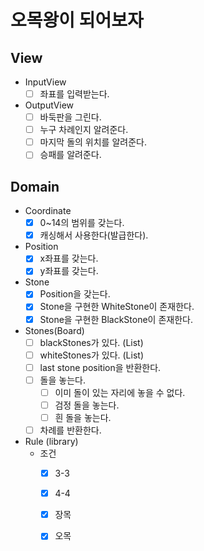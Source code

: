 # 오목왕이 되어보자

## View

- InputView
    -[ ] 좌표를 입력받는다.

- OutputView
    - [ ] 바둑판을 그린다.
    - [ ] 누구 차례인지 알려준다.
    - [ ] 마지막 돌의 위치를 알려준다.
    - [ ] 승패를 알려준다.

## Domain

- Coordinate
    -[x] 0~14의 범위를 갖는다.
    -[x] 캐싱해서 사용한다(발급한다).
- Position
    -[x] x좌표를 갖는다.
    -[x] y좌표를 갖는다.
- Stone
    -[x] Position을 갖는다.
    -[x] Stone을 구현한 WhiteStone이 존재한다.
    -[x] Stone을 구현한 BlackStone이 존재한다.
- Stones(Board)
    -[ ] blackStones가 있다. (List)
    -[ ] whiteStones가 있다. (List)
    -[ ] last stone position을 반환한다.
    -[ ] 돌을 놓는다.
        - [ ] 이미 돌이 있는 자리에 놓을 수 없다.
        - [ ] 검정 돌을 놓는다.
        - [ ] 흰 돌을 놓는다.
    -[ ] 차례를 반환한다.
- Rule (library)
    - 조건
        -[x] 3-3
        -[x] 4-4
        -[x] 장목
        -[x] 오목

